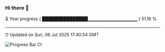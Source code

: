 ### Hi there 👋

⏳ Year progress { ███████████████▁▁▁▁▁▁▁▁▁▁▁▁▁▁▁ } 51.16 %

---

⏰ Updated on Sun, 06 Jul 2025 17:40:54 GMT

![Progress Bar CI](https://github.com/IshwaranRudhara/GIT-ACTION/workflows/Progress%20Bar%20CI/badge.svg)
